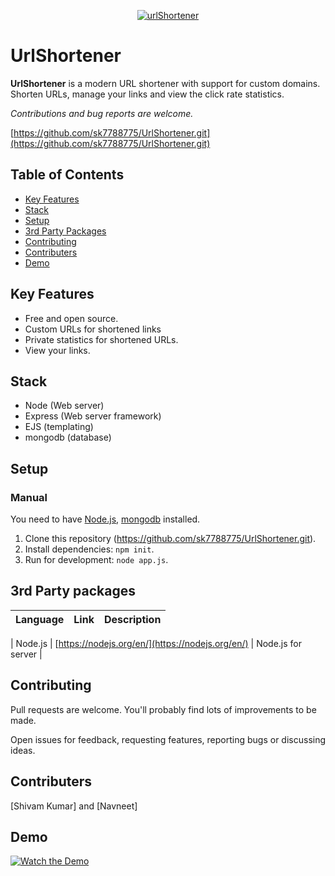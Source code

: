 
<p align="center"><a href="https://urlshort466.herokuapp.com" title="urlShortener"><img src="https://scontent.fccu10-1.fna.fbcdn.net/v/t39.30808-6/266742879_1386159495174323_475169212154149857_n.jpg?_nc_cat=108&ccb=1-5&_nc_sid=730e14&_nc_ohc=udKkYivbLNkAX_1tE9P&_nc_ht=scontent.fccu10-1.fna&oh=00_AT9po6OsbRx7ErL9PTH-x8wtyf9nIhkkdfKitiy-Yoefwg&oe=61C20677" alt="urlShortener"></a></p>

# UrlShortener

**UrlShortener** is a modern URL shortener with support for custom domains. Shorten URLs, manage your links and view the click rate statistics.

_Contributions and bug reports are welcome._

[https://github.com/sk7788775/UrlShortener.git](https://github.com/sk7788775/UrlShortener.git)

## Table of Contents

- [Key Features](#key-features)
- [Stack](#stack)
- [Setup](#setup)
- [3rd Party Packages](#3rd-party-packages)
- [Contributing](#contributing)
- [Contributers](#contributers)
- [Demo](https://youtu.be/fEegpEJUEWU)

## Key Features

- Free and open source.
- Custom URLs for shortened links
- Private statistics for shortened URLs.
- View your links.

## Stack

- Node (Web server)
- Express (Web server framework)
- EJS (templating)
- mongodb (database)


## Setup

### Manual

You need to have [Node.js](https://nodejs.org/), [mongodb](https://www.mongodb.com/) installed.

1. Clone this repository (https://github.com/sk7788775/UrlShortener.git).
2. Install dependencies: `npm init`.
3. Run for development: `node app.js`.





## 3rd Party packages
| Language   | Link                                                                              | Description                                        |
| ---------- | --------------------------------------------------------------------------------- | -------------------------------------------------- |

| Node.js    | [https://nodejs.org/en/](https://nodejs.org/en/)                            | Node.js for server          |


## Contributing

Pull requests are welcome. You'll probably find lots of improvements to be made.

Open issues for feedback, requesting features, reporting bugs or discussing ideas.

## Contributers

[Shivam Kumar] and [Navneet]

## Demo

[![Watch the Demo](https://www.protek.it/wp-content/uploads/DEMO-ONLINE-1.png)](https://youtu.be/fEegpEJUEWU)


